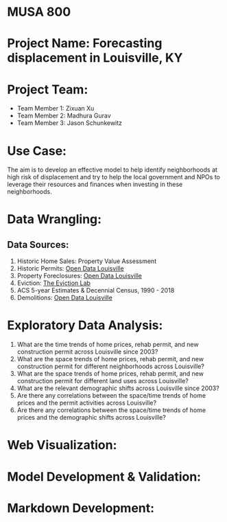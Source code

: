 # MUSA 800 

# Project Name: Forecasting displacement in Louisville, KY


# Project Team:

* Team Member 1: Zixuan Xu
* Team Member 2: Madhura Gurav
* Team Member 3: Jason Schunkewitz

# Use Case: 

The aim is to develop an effective model to help identify neighborhoods at high risk of displacement and try to help the local government and NPOs to leverage their resources and finances when investing in these neighborhoods.

# Data Wrangling:  
## Data Sources:  
1. Historic Home Sales: Property Value Assessment  
2. Historic Permits: [Open Data Louisville](https://data.louisvilleky.gov/dataset/all-permits)  
3. Property Foreclosures: [Open Data Louisville](https://data.louisvilleky.gov/dataset/property-foreclosures)  
4. Eviction: [The Eviction Lab](https://data-downloads.evictionlab.org/)  
5. ACS 5-year Estimates & Decennial Census, 1990 - 2018  
6. Demolitions: [Open Data Louisville](https://data.louisvilleky.gov/dataset/jefferson-county-demolitions)   

# Exploratory Data Analysis:

1. What are the time trends of home prices, rehab permit, and new construction permit across Louisville since 2003?
2. What are the space trends of home prices, rehab permit, and new construction permit for different neighborhoods across Louisville?
3. What are the space trends of home prices, rehab permit, and new construction permit for different land uses across Louisville?
4. What are the relevant demographic shifts across Louisville since 2003?
5. Are there any correlations between the space/time trends of home prices and the permit activities across Louisville?
6. Are there any correlations between the space/time trends of home prices and the demographic shifts across Louisville?

# Web Visualization:

# Model Development & Validation:

# Markdown Development:
